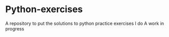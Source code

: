 
# Python-exercises
A repository to put the solutions to python practice exercises I do
A work in progress

